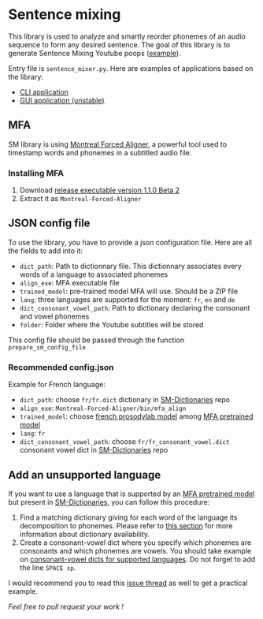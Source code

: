 # Sentence mixing

This library is used to analyze and smartly reorder phonemes of an audio sequence to form any desired sentence.
The goal of this library is to generate Sentence Mixing Youtube poops ([example](https://www.youtube.com/watch?v=ZGCoKsPXgkw)).

Entry file is ```sentence_mixer.py```.
Here are examples of applications based on the library:
- [CLI application](https://github.com/pop123123123/CLI_sentence_mixing)
- [GUI application (unstable)](https://github.com/pop123123123/SentenceMixingMaker)

## MFA

SM library is using [Montreal Forced Aligner](https://github.com/MontrealCorpusTools/Montreal-Forced-Aligner), a powerful tool used to timestamp words and phonemes in a subtitled audio file.

### Installing MFA

1. Download [release executable version 1.1.0 Beta 2](https://github.com/MontrealCorpusTools/Montreal-Forced-Aligner/releases/tag/v1.1.0-beta.2)
2. Extract it as ```Montreal-Forced-Aligner```

## JSON config file

To use the library, you have to provide a json configuration file.
Here are all the fields to add into it:

- ```dict_path```: Path to dictionnary file. This dictionnary associates every words of a language to associated phonemes
- ```align_exe```: MFA executable file
- ```trained_model```: pre-trained model MFA will use. Should be a ZIP file
- ```lang```: three languages are supported for the moment: ```fr```, ```en``` and ```de```
- ```dict_consonant_vowel_path```: Path to dictionary declaring the consonant and vowel phonemes
- ```folder```: Folder where the Youtube subtitles will be stored

This config file should be passed through the function ```prepare_sm_config_file```

### Recommended config.json

Example for French language:
- ```dict_path```: choose ```fr/fr.dict``` dictionary in [SM-Dictionaries](https://github.com/nbusser/SM-Dictionaries) repo
- ```align_exe```: ```Montreal-Forced-Aligner/bin/mfa_align```
- ```trained_model```: choose [french prosodylab model](https://github.com/MontrealCorpusTools/mfa-models/raw/master/acoustic/french_prosodylab.zip) among [MFA pretrained model](https://montreal-forced-aligner.readthedocs.io/en/latest/pretrained_models.html)
- ```lang```: ```fr```
- ```dict_consonant_vowel_path```: choose ```fr/fr_consonant_vowel.dict``` consonant vowel dict in [SM-Dictionaries](https://github.com/nbusser/SM-Dictionaries) repo

## Add an unsupported language

If you want to use a language that is supported by an [MFA pretrained model](https://montreal-forced-aligner.readthedocs.io/en/latest/pretrained_models.html) but present in [SM-Dictionaries](https://github.com/nbusser/SM-Dictionaries), you can follow this procedure:
1. Find a matching dictionary giving for each word of the language its decomposition to phonemes. Please refer to [this section](https://montreal-forced-aligner.readthedocs.io/en/latest/pretrained_models.html#available-pronunciation-dictionaries) for more information about dictionary availability.
2. Create a consonant-vowel dict where you specify which phonemes are consonants and which phonemes are vowels. You should take example on [consonant-vowel dicts for supported languages](https://github.com/nbusser/SM-Dictionaries/blob/master/fr/fr_consonant_vowel.dict). Do not forget to add the line ```SPACE sp```.

I would recommend you to read this [issue thread](https://github.com/pop123123123/sentence-mixing/issues/1) as well to get a practical example.

*Feel free to pull request your work !*
